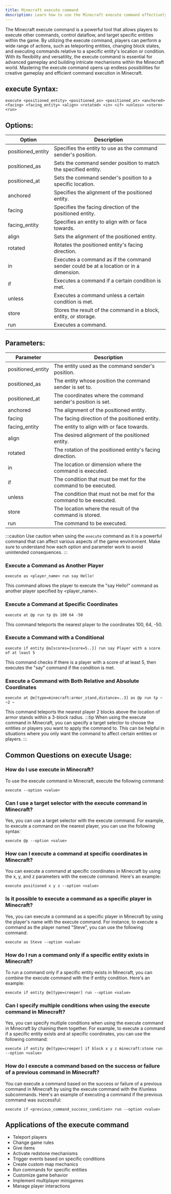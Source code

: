 ```yaml
---
title: Minecraft execute command
description: Learn how to use the Minecraft execute command effectively to execute other commands, control dataflow, and target specific entities in the game.
---
```


The Minecraft execute command is a powerful tool that allows players to execute other commands, control dataflow, and target specific entities within the game. By utilizing the execute command, players can perform a wide range of actions, such as teleporting entities, changing block states, and executing commands relative to a specific entity's location or condition. With its flexibility and versatility, the execute command is essential for advanced gameplay and building intricate mechanisms within the Minecraft world. Mastering the execute command opens up endless possibilities for creative gameplay and efficient command execution in Minecraft.
## execute Syntax:
```console
execute <positioned_entity> <positioned_as> <positioned_at> <anchored> <facing> <facing_entity> <align> <rotated> <in> <if> <unless> <store> <run>
```
## Options:
| Option            | Description                                                      |
|-------------------|------------------------------------------------------------------|
| positioned_entity | Specifies the entity to use as the command sender's position.    |
| positioned_as     | Sets the command sender position to match the specified entity.  |
| positioned_at     | Sets the command sender's position to a specific location.       |
| anchored          | Specifies the alignment of the positioned entity.                |
| facing            | Specifies the facing direction of the positioned entity.         |
| facing_entity     | Specifies an entity to align with or face towards.               |
| align             | Sets the alignment of the positioned entity.                    |
| rotated           | Rotates the positioned entity's facing direction.                |
| in                | Executes a command as if the command sender could be at a location or in a dimension.|
| if                | Executes a command if a certain condition is met.                |
| unless            | Executes a command unless a certain condition is met.           |
| store             | Stores the result of the command in a block, entity, or storage. |
| run               | Executes a command.                                              |

## Parameters:
| Parameter      | Description                                                                     |
|----------------|---------------------------------------------------------------------------------|
| positioned_entity | The entity used as the command sender's position.                             |
| positioned_as  | The entity whose position the command sender is set to.                       |
| positioned_at  | The coordinates where the command sender's position is set.                    |
| anchored       | The alignment of the positioned entity.                                      |
| facing         | The facing direction of the positioned entity.                                |
| facing_entity  | The entity to align with or face towards.                                     |
| align          | The desired alignment of the positioned entity.                               |
| rotated        | The rotation of the positioned entity's facing direction.                     |
| in             | The location or dimension where the command is executed.                         |
| if             | The condition that must be met for the command to be executed.                  |
| unless         | The condition that must not be met for the command to be executed.             |
| store          | The location where the result of the command is stored.                        |
| run            | The command to be executed.                                                    |

:::caution
Use caution when using the `execute` command as it is a powerful command that can affect various aspects of the game environment. Make sure to understand how each option and parameter work to avoid unintended consequences.
:::
### Execute a Command as Another Player
```console
execute as <player_name> run say Hello!
```
This command allows the player to execute the "say Hello!" command as another player specified by <player_name>.

### Execute a Command at Specific Coordinates
```console
execute at @p run tp @s 100 64 -50
```
This command teleports the nearest player to the coordinates 100, 64, -50.

### Execute a Command with a Conditional
```console
execute if entity @a[scores={score=5..}] run say Player with a score of at least 5
```
This command checks if there is a player with a score of at least 5, then executes the "say" command if the condition is met.

### Execute a Command with Both Relative and Absolute Coordinates
```console
execute at @e[type=minecraft:armor_stand,distance=..3] as @p run tp ~ ~2 ~
```
This command teleports the nearest player 2 blocks above the location of armor stands within a 3-block radius.
:::tip
When using the execute command in Minecraft, you can specify a target selector to choose the entities or players you want to apply the command to. This can be helpful in situations where you only want the command to affect certain entities or players.
:::

## Common Questions on execute Usage:

### How do I use execute in Minecraft?
To use the execute command in Minecraft, execute the following command:
```console
execute --option <value>
```

### Can I use a target selector with the execute command in Minecraft?
Yes, you can use a target selector with the execute command. For example, to execute a command on the nearest player, you can use the following syntax:
```console
execute @p --option <value>
```

### How can I execute a command at specific coordinates in Minecraft?
You can execute a command at specific coordinates in Minecraft by using the x, y, and z parameters with the execute command. Here's an example:
```console
execute positioned x y z --option <value>
```

### Is it possible to execute a command as a specific player in Minecraft?
Yes, you can execute a command as a specific player in Minecraft by using the player's name with the execute command. For instance, to execute a command as the player named "Steve", you can use the following command:
```console
execute as Steve --option <value>
```

### How do I run a command only if a specific entity exists in Minecraft?
To run a command only if a specific entity exists in Minecraft, you can combine the execute command with the if entity condition. Here's an example:
```console
execute if entity @e[type=creeper] run --option <value>
```

### Can I specify multiple conditions when using the execute command in Minecraft?
Yes, you can specify multiple conditions when using the execute command in Minecraft by chaining them together. For example, to execute a command if a specific entity exists and at specific coordinates, you can use the following command:
```console
execute if entity @e[type=creeper] if block x y z minecraft:stone run --option <value>
```

### How do I execute a command based on the success or failure of a previous command in Minecraft?
You can execute a command based on the success or failure of a previous command in Minecraft by using the execute command with the if/unless subcommands. Here's an example of executing a command if the previous command was successful:
```console
execute if <previous_command_success_condition> run --option <value>
```

## Applications of the execute command

- Teleport players
- Change game rules
- Give items
- Activate redstone mechanisms
- Trigger events based on specific conditions
- Create custom map mechanics
- Run commands for specific entities
- Customize game behavior
- Implement multiplayer minigames
- Manage player interactions